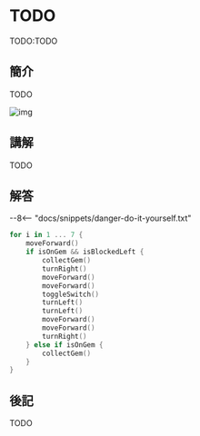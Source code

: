 # TODO

TODO:TODO

## 簡介

TODO

![img](https://imagedelivery.net/cdkaXPuFls5qlrh3GM4hfA/e4350837-06e9-4954-9264-864d91e95b00/public)

## 講解

TODO

## 解答

--8<-- "docs/snippets/danger-do-it-yourself.txt"

```swift linenums="1"
for i in 1 ... 7 {
    moveForward()
    if isOnGem && isBlockedLeft {
        collectGem()
        turnRight()
        moveForward()
        moveForward()
        toggleSwitch()
        turnLeft()
        turnLeft()
        moveForward()
        moveForward()
        turnRight()
    } else if isOnGem {
        collectGem()
    }
}
```

## 後記

TODO
